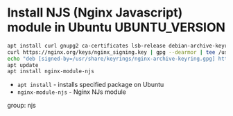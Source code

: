 # Install NJS (Nginx Javascript) module in Ubuntu UBUNTU_VERSION

```bash
apt install curl gnupg2 ca-certificates lsb-release debian-archive-keyring
curl https://nginx.org/keys/nginx_signing.key | gpg --dearmor | tee /usr/share/keyrings/nginx-archive-keyring.gpg >/dev/null
echo "deb [signed-by=/usr/share/keyrings/nginx-archive-keyring.gpg] http://nginx.org/packages/ubuntu `lsb_release -cs` nginx" | tee /etc/apt/sources.list.d/nginx.list
apt update
apt install nginx-module-njs
```

- `apt install` - installs specified package on Ubuntu
- `nginx-module-njs` - Nginx NJs module

group: njs


